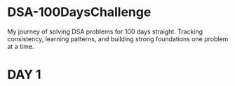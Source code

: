 # DSA-100DaysChallenge
My journey of solving DSA problems for 100 days straight. Tracking consistency, learning patterns, and building strong foundations one problem at a time.

# DAY 1
